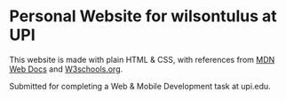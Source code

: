 # Personal Website for wilsontulus at UPI

This website is made with plain HTML & CSS, with references from [MDN Web Docs](https://developer.mozilla.org/en-US/docs) and [W3schools.org](https://w3schools.org).

Submitted for completing a Web & Mobile Development task at upi.edu.